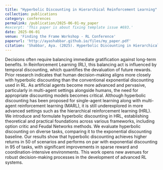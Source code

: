 ```yaml
---
title: "Hyperbolic Discounting in Hierarchical Reinforcement Learning"
collection: publications
category: conferences
permalink: /publication/2025-06-01-my_paper
#excerpt: 'This paper is about fixing template issue #693.'
date: 2025-06-01
venue: 'Finding the Frame Workshop - RL Conference'
paperurl: 'http://ayashabbar.github.io/files/my_paper.pdf'
citation: 'Shabbar, Aya. (2025). Hyperbolic Discounting in Hierarchical Reinforcement Learning'
---
```


Decisions often require balancing immediate gratification against long-term benefits. In Reinforcement Learning (RL), this balancing act is influenced by temporal discounting, which quantifies the devaluation of future rewards. Prior research indicates that human decision-making aligns more closely with hyperbolic discounting than the conventional exponential discounting used in RL. As artificial agents become more advanced and pervasive, particularly in multi-agent settings alongside humans, the need for appropriate discounting models becomes critical. Although hyperbolic discounting has been proposed for single-agent learning along with multi-agent reinforcement learning (MARL), it is still underexplored in more advanced settings such as the hierarchical reinforcement learning (HRL). We introduce and formulate hyperbolic discounting in HRL, establishing theoretical and practical foundations across various frameworks, including option critic and Feudal Networks methods. We evaluate hyperbolic discounting on diverse tasks, comparing it to the exponential discounting baseline. Our results show that hyperbolic discounting achieves higher returns in 50 of scenarios and performs on par with exponential discounting in 95 of tasks, with significant improvements in sparse reward and coordination-intensive environments. This work opens new avenues for robust decision-making processes in the development of advanced RL systems.
